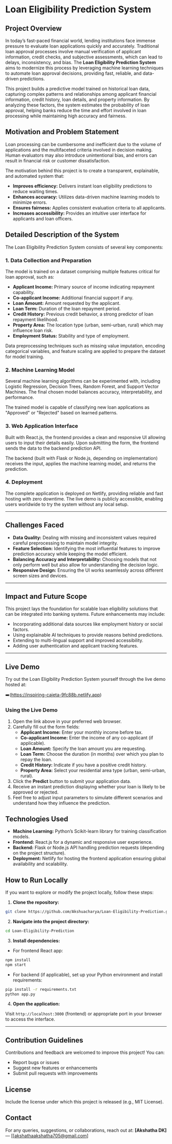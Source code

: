 # Loan Eligibility Prediction System

## Project Overview

In today’s fast-paced financial world, lending institutions face immense pressure to evaluate loan applications quickly and accurately. Traditional loan approval processes involve manual verification of applicant information, credit checks, and subjective assessments, which can lead to delays, inconsistency, and bias. The **Loan Eligibility Prediction System** aims to modernize this process by leveraging machine learning techniques to automate loan approval decisions, providing fast, reliable, and data-driven predictions.

This project builds a predictive model trained on historical loan data, capturing complex patterns and relationships among applicant financial information, credit history, loan details, and property information. By analyzing these factors, the system estimates the probability of loan approval, helping banks reduce the time and effort involved in loan processing while maintaining high accuracy and fairness.



## Motivation and Problem Statement

Loan processing can be cumbersome and inefficient due to the volume of applications and the multifaceted criteria involved in decision making. Human evaluators may also introduce unintentional bias, and errors can result in financial risk or customer dissatisfaction.

The motivation behind this project is to create a transparent, explainable, and automated system that:

- **Improves efficiency:** Delivers instant loan eligibility predictions to reduce waiting times.  
- **Enhances accuracy:** Utilizes data-driven machine learning models to minimize errors.  
- **Ensures fairness:** Applies consistent evaluation criteria to all applicants.  
- **Increases accessibility:** Provides an intuitive user interface for applicants and loan officers.



## Detailed Description of the System

The Loan Eligibility Prediction System consists of several key components:

### 1. Data Collection and Preparation

The model is trained on a dataset comprising multiple features critical for loan approval, such as:

- **Applicant Income:** Primary source of income indicating repayment capability.  
- **Co-applicant Income:** Additional financial support if any.  
- **Loan Amount:** Amount requested by the applicant.  
- **Loan Term:** Duration of the loan repayment period.  
- **Credit History:** Previous credit behavior, a strong predictor of loan repayment likelihood.  
- **Property Area:** The location type (urban, semi-urban, rural) which may influence loan risk.  
- **Employment Status:** Stability and type of employment.

Data preprocessing techniques such as missing value imputation, encoding categorical variables, and feature scaling are applied to prepare the dataset for model training.

### 2. Machine Learning Model

Several machine learning algorithms can be experimented with, including Logistic Regression, Decision Trees, Random Forest, and Support Vector Machines. The final chosen model balances accuracy, interpretability, and performance.

The trained model is capable of classifying new loan applications as "Approved" or "Rejected" based on learned patterns.

### 3. Web Application Interface

Built with React.js, the frontend provides a clean and responsive UI allowing users to input their details easily. Upon submitting the form, the frontend sends the data to the backend prediction API.

The backend (built with Flask or Node.js, depending on implementation) receives the input, applies the machine learning model, and returns the prediction.

### 4. Deployment

The complete application is deployed on Netlify, providing reliable and fast hosting with zero downtime. The live demo is publicly accessible, enabling users worldwide to try the system without any local setup.

---

## Challenges Faced

- **Data Quality:** Dealing with missing and inconsistent values required careful preprocessing to maintain model integrity.  
- **Feature Selection:** Identifying the most influential features to improve prediction accuracy while keeping the model efficient.  
- **Balancing Accuracy and Interpretability:** Choosing models that not only perform well but also allow for understanding the decision logic.  
- **Responsive Design:** Ensuring the UI works seamlessly across different screen sizes and devices.

---

## Impact and Future Scope

This project lays the foundation for scalable loan eligibility solutions that can be integrated into banking systems. Future enhancements may include:

- Incorporating additional data sources like employment history or social factors.  
- Using explainable AI techniques to provide reasons behind predictions.  
- Extending to multi-lingual support and improved accessibility.  
- Adding user authentication and applicant tracking features.

---

## Live Demo

Try out the Loan Eligibility Prediction System yourself through the live demo hosted at:

➡️(https://inspiring-cajeta-9fc88b.netlify.app)

### Using the Live Demo

1. Open the link above in your preferred web browser.  
2. Carefully fill out the form fields:
   - **Applicant Income:** Enter your monthly income before tax.  
   - **Co-applicant Income:** Enter the income of any co-applicant (if applicable).  
   - **Loan Amount:** Specify the loan amount you are requesting.  
   - **Loan Term:** Choose the duration (in months) over which you plan to repay the loan.  
   - **Credit History:** Indicate if you have a positive credit history.  
   - **Property Area:** Select your residential area type (urban, semi-urban, rural).  
3. Click the **Predict** button to submit your application data.  
4. Receive an instant prediction displaying whether your loan is likely to be approved or rejected.  
5. Feel free to adjust input parameters to simulate different scenarios and understand how they influence the prediction.


## Technologies Used

- **Machine Learning:** Python’s Scikit-learn library for training classification models.  
- **Frontend:** React.js for a dynamic and responsive user experience.  
- **Backend:** Flask or Node.js API handling prediction requests (depending on the project structure).  
- **Deployment:** Netlify for hosting the frontend application ensuring global availability and scalability.  


## How to Run Locally

If you want to explore or modify the project locally, follow these steps:

1. **Clone the repository:**

```bash
git clone https://github.com/Akshuacharya/Loan-Eligibility-Prediction.git
````

2. **Navigate into the project directory:**

```bash
cd Loan-Eligibility-Prediction
```

3. **Install dependencies:**

* For frontend React app:

```bash
npm install
npm start
```

* For backend (if applicable), set up your Python environment and install requirements:

```bash
pip install -r requirements.txt
python app.py
```

4. **Open the application:**

Visit `http://localhost:3000` (frontend) or appropriate port in your browser to access the interface.

---

## Contribution Guidelines

Contributions and feedback are welcomed to improve this project! You can:

* Report bugs or issues
* Suggest new features or enhancements
* Submit pull requests with improvements

## License

Include the license under which this project is released (e.g., MIT License).



## Contact

For any queries, suggestions, or collaborations, reach out at:
**\[Akshatha DK]** — \[[akshathaakshatha705@gmail.com]


```
